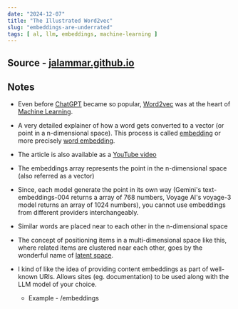 ```yaml
---
date: "2024-12-07"
title: "The Illustrated Word2vec"
slug: "embeddings-are-underrated"
tags: [ al, llm, embeddings, machine-learning ]
---
```




## Source - [jalammar.github.io][1]

## Notes
* Even before [ChatGPT][2] became so popular, [Word2vec][3] was at the heart of [Machine Learning][4].
* A very detailed explainer of how a word gets converted to a vector (or point in a n-dimensional space). This process is called [embedding][5] or more precisely [word embedding][5].
* The article is also available as a [YouTube video][6]
* The embeddings array represents the point in the n-dimensional space (also referred as a vector)
* Since, each model generate the point in its own way (Gemini's text-embeddings-004 returns a array of 768 numbers, Voyage AI's voyage-3 model returns an array of 1024 numbers), you cannot use embeddings from different providers interchangeably.
* Similar words are placed near to each other in the n-dimensional space
* The concept of positioning items in a multi-dimensional space like this, where related items are clustered near each other, goes by the wonderful name of [latent space][2].
* I kind of like the idea of providing content embeddings as part of well-known URIs. Allows sites (eg. documentation) to be used along with the LLM model of your choice.
  * Example - /embeddings



  [1]: https://jalammar.github.io/illustrated-word2vec/
  [2]: https://en.wikipedia.org/wiki/ChatGPT
  [3]: https://en.wikipedia.org/wiki/Word2vec
  [4]: https://en.wikipedia.org/wiki/Machine_learning
  [5]: https://en.wikipedia.org/wiki/Word_embedding
  [6]: https://youtu.be/ISPId9Lhc1g
